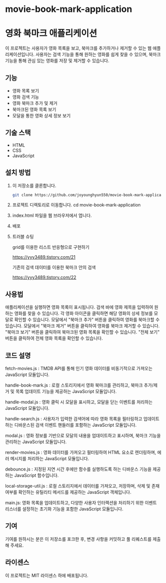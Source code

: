 # movie-book-mark-application

# 영화 북마크 애플리케이션

이 프로젝트는 사용자가 영화 목록을 보고, 북마크를 추가하거나 제거할 수 있는 웹 애플리케이션입니다. 사용자는 검색 기능을 통해 원하는 영화를 쉽게 찾을 수 있으며, 북마크 기능을 통해 관심 있는 영화를 저장 및 제거할 수 있습니다.

## 기능

- 영화 목록 보기
- 영화 검색 기능
- 영화 북마크 추가 및 제거
- 북마크된 영화 목록 보기
- 모달을 통한 영화 상세 정보 보기

## 기술 스택

- HTML
- CSS
- JavaScript

## 설치 방법

1. 이 저장소를 클론합니다.

   ```bash
   git clone https://github.com/joyounghyun550/movie-book-mark-application.git

   ```

2. 프로젝트 디렉토리로 이동합니다.
   cd movie-book-mark-application

3. index.html 파일을 웹 브라우저에서 엽니다.

4. 배포

5. 트러블 슈팅

   grid를 이용한 리스트 반응형으로 구현하기

   https://yyy3489.tistory.com/21

   기존의 검색 데이터를 이용한 북마크 안의 검색

   https://yyy3489.tistory.com/22

## 사용법

애플리케이션을 실행하면 영화 목록이 표시됩니다.
검색 바에 영화 제목을 입력하여 원하는 영화를 찾을 수 있습니다.
각 영화 아이콘을 클릭하면 해당 영화의 상세 정보를 모달로 확인할 수 있습니다.
모달에서 "북마크 추가" 버튼을 클릭하여 영화를 북마크할 수 있습니다.
모달에서 "북마크 제거" 버튼을 클릭하여 영화를 북마크 제거할 수 있습니다.
"북마크 보기" 버튼을 클릭하여 북마크된 영화 목록을 확인할 수 있습니다.
"전체 보기" 버튼을 클릭하여 전체 영화 목록을 확인할 수 있습니다.

## 코드 설명

fetch-movies.js : TMDB API를 통해 인기 영화 데이터를 비동기적으로 가져오는 JavaScript 모듈입니다.

handle-book-mark.js : 로컬 스토리지에서 영화 북마크를 관리하고, 북마크 추가/제거 및 목록 업데이트 기능을 제공하는 JavaScript 모듈입니다.

handle-modal.js : 영화 클릭 시 모달을 표시하고, 모달을 닫는 이벤트를 처리하는 JavaScript 모듈입니다.

handle-search.js : 사용자가 입력한 검색어에 따라 영화 목록을 필터링하고 업데이트하는 디바운스된 검색 이벤트 핸들러를 포함하는 JavaScript 모듈입니다.

modal.js : 영화 정보를 기반으로 모달의 내용을 업데이트하고 표시하며, 북마크 기능을 관리하는 JavaScript 모듈입니다.

render-movies.js : 영화 데이터를 가져오고 필터링하여 HTML 요소로 렌더링하며, 에러 메시지를 처리하는 JavaScript 모듈입니다.

debounce.js : 지정된 지연 시간 후에만 함수를 실행하도록 하는 디바운스 기능을 제공하는 JavaScript 함수입니다.

local-storage-util.js : 로컬 스토리지에서 데이터를 가져오고, 저장하며, 삭제 및 존재 여부를 확인하는 유틸리티 메서드를 제공하는 JavaScript 객체입니다.

main.js: 영화 목록을 업데이트하고, 다양한 사용자 인터랙션을 처리하기 위한 이벤트 리스너를 설정하는 초기화 기능을 포함한 JavaScript 모듈입니다.

## 기여

기여를 원하시는 분은 이 저장소를 포크한 후, 변경 사항을 커밋하고 풀 리퀘스트를 제출해 주세요.

## 라이센스

이 프로젝트는 MIT 라이센스 하에 배포됩니다.
